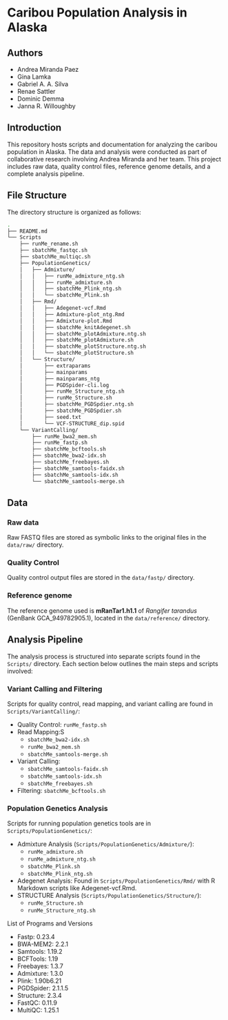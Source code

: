 # Caribou Population Analysis in Alaska

## Authors

* Andrea Miranda Paez
* Gina Lamka
* Gabriel A. A. Silva
* Renae Sattler
* Dominic Demma
* Janna R. Willoughby

## Introduction

This repository hosts scripts and documentation for analyzing the caribou population in Alaska. The data and analysis were conducted as part of collaborative research involving Andrea Miranda and her team. This project includes raw data, quality control files, reference genome details, and a complete analysis pipeline.

## File Structure

The directory structure is organized as follows:

```bash
.
├── README.md
└── Scripts
    ├── runMe_rename.sh
    ├── sbatchMe_fastqc.sh
    ├── sbatchMe_multiqc.sh
    ├── PopulationGenetics/
    │   ├── Admixture/
    │   │   ├── runMe_admixture_ntg.sh
    │   │   ├── runMe_admixture.sh
    │   │   ├── sbatchMe_Plink_ntg.sh
    │   │   └── sbatchMe_Plink.sh
    │   ├── Rmd/
    │   │   ├── Adegenet-vcf.Rmd
    │   │   ├── Admixture-plot_ntg.Rmd
    │   │   ├── Admixture-plot.Rmd
    │   │   ├── sbatchMe_knitAdegenet.sh
    │   │   ├── sbatchMe_plotAdmixture.ntg.sh
    │   │   ├── sbatchMe_plotAdmixture.sh
    │   │   ├── sbatchMe_plotStructure.ntg.sh
    │   │   └── sbatchMe_plotStructure.sh
    │   └── Structure/
    │       ├── extraparams
    │       ├── mainparams
    │       ├── mainparams_ntg
    │       ├── PGDSpider-cli.log
    │       ├── runMe_Structure_ntg.sh
    │       ├── runMe_Structure.sh
    │       ├── sbatchMe_PGDSpdier.ntg.sh
    │       ├── sbatchMe_PGDSpdier.sh
    │       ├── seed.txt
    │       └── VCF-STRUCTURE_dip.spid
    └── VariantCalling/
        ├── runMe_bwa2_mem.sh
        ├── runMe_fastp.sh
        ├── sbatchMe_bcftools.sh
        ├── sbatchMe_bwa2-idx.sh
        ├── sbatchMe_freebayes.sh
        ├── sbatchMe_samtools-faidx.sh
        ├── sbatchMe_samtools-idx.sh
        └── sbatchMe_samtools-merge.sh
```

## Data

### Raw data

Raw FASTQ files are stored as symbolic links to the original files in the `data/raw/` directory.

### Quality Control

Quality control output files are stored in the `data/fastp/` directory.

### Reference genome

The reference genome used is **mRanTar1.h1.1** of _Rangifer tarandus_ (GenBank GCA_949782905.1), located in the `data/reference/` directory.

## Analysis Pipeline

The analysis process is structured into separate scripts found in the `Scripts/` directory. Each section below outlines the main steps and scripts involved:

### Variant Calling and Filtering

Scripts for quality control, read mapping, and variant calling are found in `Scripts/VariantCalling/`:

* Quality Control: `runMe_fastp.sh`
* Read Mapping:S
    * `sbatchMe_bwa2-idx.sh`
    * `runMe_bwa2_mem.sh`
    * `sbatchMe_samtools-merge.sh`
* Variant Calling:
    * `sbatchMe_samtools-faidx.sh`
    * `sbatchMe_samtools-idx.sh`
    * `sbatchMe_freebayes.sh`
* Filtering: `sbatchMe_bcftools.sh`

### Population Genetics Analysis

Scripts for running population genetics tools are in `Scripts/PopulationGenetics/`:

* Admixture Analysis (`Scripts/PopulationGenetics/Admixture/`):
    * `runMe_admixture.sh`
    * `runMe_admixture_ntg.sh`
    * `sbatchMe_Plink.sh`
    * `sbatchMe_Plink_ntg.sh`
* Adegenet Analysis: Found in `Scripts/PopulationGenetics/Rmd/` with R Markdown scripts like Adegenet-vcf.Rmd.
* STRUCTURE Analysis (`Scripts/PopulationGenetics/Structure/`):
    * `runMe_Structure.sh`
    * `runMe_Structure_ntg.sh`

List of Programs and Versions

* Fastp: 0.23.4
* BWA-MEM2: 2.2.1
* Samtools: 1.19.2
* BCFTools: 1.19
* Freebayes: 1.3.7
* Admixture: 1.3.0
* Plink: 1.90b6.21
* PGDSpider: 2.1.1.5
* Structure: 2.3.4
* FastQC: 0.11.9
* MultiQC: 1.25.1
